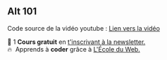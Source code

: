 ## Alt 101

Code source de la vidéo youtube : [Lien vers la vidéo](https://youtu.be/M_wE7c3qKqs)

🚀 1 **Cours gratuit** en [t'inscrivant à la newsletter.](https://www.le-designer-du-web.com/news) <br>
🔥  &nbsp;Apprends à **coder** grâce à [L'École du Web.](https://www.ecole-du-web.net)

